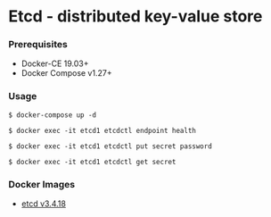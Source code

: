 # Etcd - distributed key-value store

### Prerequisites

- Docker-CE 19.03+
- Docker Compose v1.27+


### Usage

    $ docker-compose up -d

    $ docker exec -it etcd1 etcdctl endpoint health

    $ docker exec -it etcd1 etcdctl put secret password

    $ docker exec -it etcd1 etcdctl get secret


### Docker Images

- [etcd v3.4.18][docker-image-etcd]

[docker-image-etcd]: https://quay.io/repository/coreos/etcd?tab=tags
